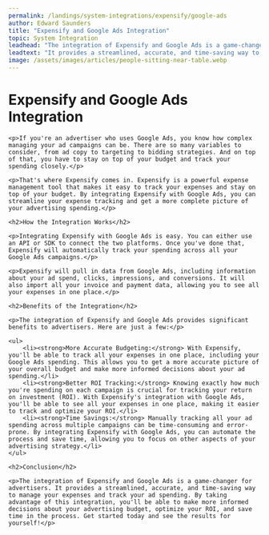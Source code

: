 ```yaml
---
permalink: /landings/system-integrations/expensify/google-ads
author: Edward Saunders
title: "Expensify and Google Ads Integration"
topic: System Integration
leadhead: "The integration of Expensify and Google Ads is a game-changer for advertisers"
leadtext: "It provides a streamlined, accurate, and time-saving way to manage your expenses and track your ad spending. By taking advantage of this integration, you'll be able to make more informed decisions about your advertising budget, optimize your ROI, and save time in the process. Get started today and see the results for yourself!"
image: /assets/images/articles/people-sitting-near-table.webp
---
```

<div class="arttext">
	<h1>Expensify and Google Ads Integration</h1>

	<p>If you're an advertiser who uses Google Ads, you know how complex managing your ad campaigns can be. There are so many variables to consider, from ad copy to targeting to bidding strategies. And on top of that, you have to stay on top of your budget and track your spending closely.</p>

	<p>That's where Expensify comes in. Expensify is a powerful expense management tool that makes it easy to track your expenses and stay on top of your budget. By integrating Expensify with Google Ads, you can streamline your expense tracking and get a more complete picture of your advertising spending.</p>

	<h2>How the Integration Works</h2>

	<p>Integrating Expensify with Google Ads is easy. You can either use an API or SDK to connect the two platforms. Once you've done that, Expensify will automatically track your spending across all your Google Ads campaigns.</p>

	<p>Expensify will pull in data from Google Ads, including information about your ad spend, clicks, impressions, and conversions. It will also import all your invoice and payment data, allowing you to see all your expenses in one place.</p>

	<h2>Benefits of the Integration</h2>

	<p>The integration of Expensify and Google Ads provides significant benefits to advertisers. Here are just a few:</p>

	<ul>
		<li><strong>More Accurate Budgeting:</strong> With Expensify, you'll be able to track all your expenses in one place, including your Google Ads spending. This allows you to get a more accurate picture of your overall budget and make more informed decisions about your ad spending.</li>
		<li><strong>Better ROI Tracking:</strong> Knowing exactly how much you're spending on each campaign is crucial for tracking your return on investment (ROI). With Expensify's integration with Google Ads, you'll be able to see all your expenses in one place, making it easier to track and optimize your ROI.</li>
		<li><strong>Time Savings:</strong> Manually tracking all your ad spending across multiple campaigns can be time-consuming and error-prone. By integrating Expensify with Google Ads, you can automate the process and save time, allowing you to focus on other aspects of your advertising strategy.</li>
	</ul>

	<h2>Conclusion</h2>

	<p>The integration of Expensify and Google Ads is a game-changer for advertisers. It provides a streamlined, accurate, and time-saving way to manage your expenses and track your ad spending. By taking advantage of this integration, you'll be able to make more informed decisions about your advertising budget, optimize your ROI, and save time in the process. Get started today and see the results for yourself!</p>

</div>